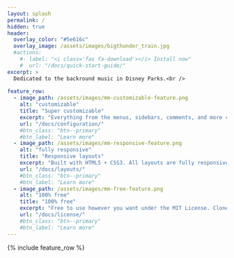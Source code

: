 ```yaml
---
layout: splash
permalink: /
hidden: true
header:
  overlay_color: "#5e616c"
  overlay_image: /assets/images/bigthunder_train.jpg
  #actions:
    #- label: "<i class='fas fa-download'></i> Install now"
    #  url: "/docs/quick-start-guide/"
excerpt: >
  Dedicated to the backround music in Disney Parks.<br />
  
feature_row:
  - image_path: /assets/images/mm-customizable-feature.png
    alt: "customizable"
    title: "Super customizable"
    excerpt: "Everything from the menus, sidebars, comments, and more can be configured or set with YAML Front Matter."
    url: "/docs/configuration/"
    #btn_class: "btn--primary"
    #btn_label: "Learn more"
  - image_path: /assets/images/mm-responsive-feature.png
    alt: "fully responsive"
    title: "Responsive layouts"
    excerpt: "Built with HTML5 + CSS3. All layouts are fully responsive with helpers to augment your content."
    url: "/docs/layouts/"
    #btn_class: "btn--primary"
    #btn_label: "Learn more"
  - image_path: /assets/images/mm-free-feature.png
    alt: "100% free"
    title: "100% free"
    excerpt: "Free to use however you want under the MIT License. Clone it, fork it, customize it... whatever!"
    url: "/docs/license/"
    #btn_class: "btn--primary"
    #btn_label: "Learn more"      
---
```


{% include feature_row %}
